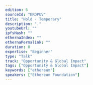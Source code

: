 ```yaml
---
edition: 6
sourceId: "ERDPUV"
title: "Hold - Temporary"
description: "."
youtubeUrl: ""
ipfsHash: ""
ethernaIndex: ""
ethernaPermalink: ""
duration: 0
expertise: "Beginner"
type: "Talk"
track: "Opportunity & Global Impact"
tags: ["Opportunity & Global Impact"]
keywords: ["ethereum"]
speakers: ["Ethereum Foundation"]
---
```

